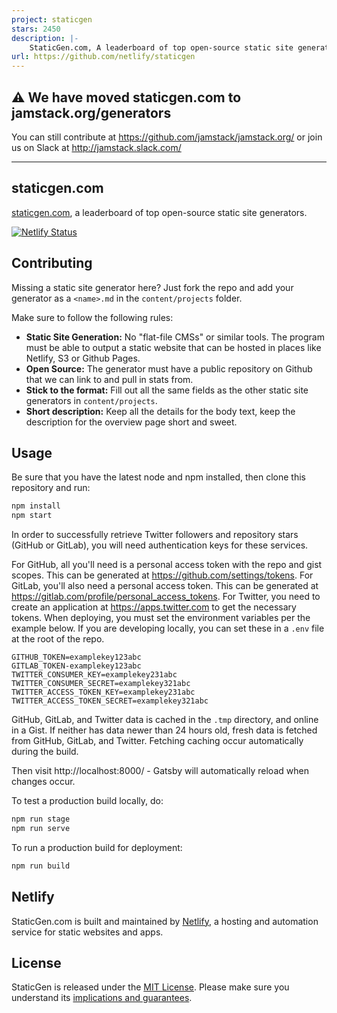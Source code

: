 ```yaml
---
project: staticgen
stars: 2450
description: |-
    StaticGen.com, A leaderboard of top open-source static site generators
url: https://github.com/netlify/staticgen
---
```


## :warning: We have moved staticgen.com to jamstack.org/generators
You can still contribute at https://github.com/jamstack/jamstack.org/ or join us on Slack at http://jamstack.slack.com/

---

## staticgen.com

[staticgen.com](http://staticgen.com), a leaderboard of top open-source static site generators.

[![Netlify Status](https://api.netlify.com/api/v1/badges/388637c1-8040-4b2d-84b4-1cfa38cd62bb/deploy-status)](https://app.netlify.com/sites/staticgen/deploys)

## Contributing

Missing a static site generator here? Just fork the repo and add your generator
as a `<name>.md` in the `content/projects` folder.

Make sure to follow the following rules:

- **Static Site Generation:** No "flat-file CMSs" or similar tools. The program must be able to output a static website that can be hosted in places like Netlify, S3 or Github Pages.
- **Open Source:** The generator must have a public repository on Github that we can link to and pull in stats from.
- **Stick to the format:** Fill out all the same fields as the other static site generators in `content/projects`.
- **Short description:** Keep all the details for the body text, keep the description for the overview page short and sweet.

## Usage

Be sure that you have the latest node and npm installed, then clone this repository and run:

```bash
npm install
npm start
```

In order to successfully retrieve Twitter followers and repository stars (GitHub or GitLab), you
will need authentication keys for these services.

For GitHub, all you'll need is a personal access token with the repo and gist scopes. This can be
generated at <https://github.com/settings/tokens>. For GitLab, you'll also need a personal access
token. This can be generated at <https://gitlab.com/profile/personal_access_tokens>. For Twitter,
you need to create an application at <https://apps.twitter.com> to get the necessary tokens. When
deploying, you must set the environment variables per the example below. If you are developing
locally, you can set these in a `.env` file at the root of the repo.

```
GITHUB_TOKEN=examplekey123abc
GITLAB_TOKEN-examplekey123abc
TWITTER_CONSUMER_KEY=examplekey231abc
TWITTER_CONSUMER_SECRET=examplekey321abc
TWITTER_ACCESS_TOKEN_KEY=examplekey231abc
TWITTER_ACCESS_TOKEN_SECRET=examplekey321abc
```

GitHub, GitLab, and Twitter data is cached in the `.tmp` directory, and online in a Gist. If neither
has data newer than 24 hours old, fresh data is fetched from GitHub, GitLab, and Twitter. Fetching
caching occur automatically during the build.

Then visit http://localhost:8000/ - Gatsby will automatically reload when changes occur.

To test a production build locally, do:

```bash
npm run stage
npm run serve
```

To run a production build for deployment:

```bash
npm run build
```

## Netlify

StaticGen.com is built and maintained by [Netlify](https://www.netlify.com), a hosting and automation service for static websites and apps.

## License

StaticGen is released under the [MIT License](LICENSE).
Please make sure you understand its [implications and guarantees](https://writing.kemitchell.com/2016/09/21/MIT-License-Line-by-Line.html).

